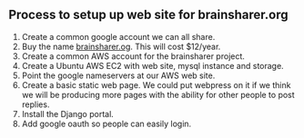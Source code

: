 ## Process to setup up web site for brainsharer.org

1. Create a common google account we can all share.
1. Buy the name [brainsharer.og](https://domains.google.com/registrar/search?searchTerm=brainsharer.org).
This will cost $12/year.
1. Create a common AWS account for the brainsharer project.
1. Create a Ubuntu AWS EC2 with web site, mysql instance and storage.
1. Point the google nameservers at our AWS web site.
1. Create a basic static web page. We could put webpress on it if we think we
will be producing more pages with the ability for other people to post replies.
1. Install the Django portal.
1. Add google oauth so people can easily login.